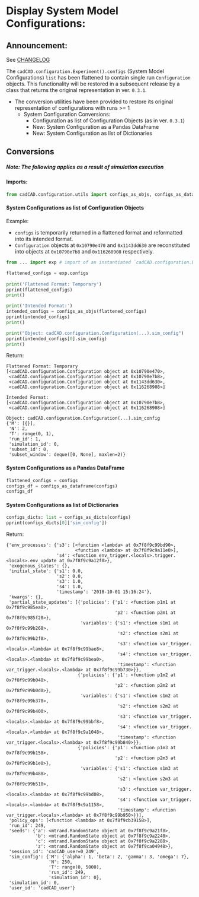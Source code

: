 # Display System Model Configurations:

## Announcement:

See [CHANGELOG](CHANGELOG.md)

The `cadCAD.configuration.Experiment().configs` (System Model Configurations) `list` has been flattened 
to contain single run `Configuration` objects. This functionality will be restored in a 
subsequent release by a class that returns the original representation in ver. `0.3.1`.
* The conversion utilities have been provided to restore its original representation of configurations with 
runs >= 1
    * System Configuration Conversions:
        * Configuration as list of Configuration Objects (as in ver. `0.3.1`) 
        * New: System Configuration as a Pandas DataFrame
        * New: System Configuration as list of Dictionaries

## Conversions
##### Note: The following applies as a result of simulation execution

#### Imports:
```python
from cadCAD.configuration.utils import configs_as_objs, configs_as_dataframe, configs_as_dicts
```

#### System Configurations as list of Configuration Objects
Example:
* `configs` is temporarily returned in a flattened format and reformatted into its intended format. 
* `Configuration` objects at `0x10790e470` and `0x1143dd630` are reconstituted into objects at `0x10790e7b8` 
and `0x116268908` respectively.
```python
from ... import exp # import of an instantiated `cadCAD.configuration.Experiment` object 

flattened_configs = exp.configs
         
print('Flattened Format: Temporary')  
pprint(flattened_configs)
print()

print('Intended Format:')
intended_configs = configs_as_objs(flattened_configs)
pprint(intended_configs)
print()

print("Object: cadCAD.configuration.Configuration(...).sim_config")
pprint(intended_configs[0].sim_config)
print()
```
Return:
```
Flattened Format: Temporary
[<cadCAD.configuration.Configuration object at 0x10790e470>,
 <cadCAD.configuration.Configuration object at 0x10790e7b8>,
 <cadCAD.configuration.Configuration object at 0x1143dd630>,
 <cadCAD.configuration.Configuration object at 0x116268908>]

Intended Format:
[<cadCAD.configuration.Configuration object at 0x10790e7b8>,
 <cadCAD.configuration.Configuration object at 0x116268908>]

Object: cadCAD.configuration.Configuration(...).sim_config
{'M': [{}],
 'N': 2,
 'T': range(0, 1),
 'run_id': 1,
 'simulation_id': 0,
 'subset_id': 0,
 'subset_window': deque([0, None], maxlen=2)}
```

#### System Configurations as a Pandas DataFrame
```python
flattened_configs = configs
configs_df = configs_as_dataframe(configs)
configs_df
```

#### System Configurations as list of Dictionaries
```python
configs_dicts: list = configs_as_dicts(configs)
pprint(configs_dicts[0]['sim_config'])
```
Return:
```
{'env_processes': {'s3': [<function <lambda> at 0x7f8f9c99bd90>,
                          <function <lambda> at 0x7f8f9c9a11e0>],
                   's4': <function env_trigger.<locals>.trigger.<locals>.env_update at 0x7f8f9c9a12f0>},
 'exogenous_states': {},
 'initial_state': {'s1': 0.0,
                   's2': 0.0,
                   's3': 1.0,
                   's4': 1.0,
                   'timestamp': '2018-10-01 15:16:24'},
 'kwargs': {},
 'partial_state_updates': [{'policies': {'p1': <function p1m1 at 0x7f8f9c985ea0>,
                                         'p2': <function p2m1 at 0x7f8f9c985f28>},
                            'variables': {'s1': <function s1m1 at 0x7f8f9c99b268>,
                                          's2': <function s2m1 at 0x7f8f9c99b2f0>,
                                          's3': <function var_trigger.<locals>.<lambda> at 0x7f8f9c99bae8>,
                                          's4': <function var_trigger.<locals>.<lambda> at 0x7f8f9c99bea0>,
                                          'timestamp': <function var_trigger.<locals>.<lambda> at 0x7f8f9c99b730>}},
                           {'policies': {'p1': <function p1m2 at 0x7f8f9c99b048>,
                                         'p2': <function p2m2 at 0x7f8f9c99b0d0>},
                            'variables': {'s1': <function s1m2 at 0x7f8f9c99b378>,
                                          's2': <function s2m2 at 0x7f8f9c99b400>,
                                          's3': <function var_trigger.<locals>.<lambda> at 0x7f8f9c99bbf8>,
                                          's4': <function var_trigger.<locals>.<lambda> at 0x7f8f9c9a1048>,
                                          'timestamp': <function var_trigger.<locals>.<lambda> at 0x7f8f9c99b840>}},
                           {'policies': {'p1': <function p1m3 at 0x7f8f9c99b158>,
                                         'p2': <function p2m3 at 0x7f8f9c99b1e0>},
                            'variables': {'s1': <function s1m3 at 0x7f8f9c99b488>,
                                          's2': <function s2m3 at 0x7f8f9c99b510>,
                                          's3': <function var_trigger.<locals>.<lambda> at 0x7f8f9c99bd08>,
                                          's4': <function var_trigger.<locals>.<lambda> at 0x7f8f9c9a1158>,
                                          'timestamp': <function var_trigger.<locals>.<lambda> at 0x7f8f9c99b950>}}],
 'policy_ops': [<function <lambda> at 0x7f8f9cb39158>],
 'run_id': 249,
 'seeds': {'a': <mtrand.RandomState object at 0x7f8f9c9a21f8>,
           'b': <mtrand.RandomState object at 0x7f8f9c9a2240>,
           'c': <mtrand.RandomState object at 0x7f8f9c9a2288>,
           'z': <mtrand.RandomState object at 0x7f8f9ca04948>},
 'session_id': 'cadCAD_user=0_249',
 'sim_config': {'M': {'alpha': 1, 'beta': 2, 'gamma': 3, 'omega': 7},
                'N': 250,
                'T': range(0, 5000),
                'run_id': 249,
                'simulation_id': 0},
 'simulation_id': 0,
 'user_id': 'cadCAD_user'}
```
